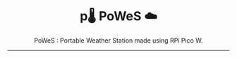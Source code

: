 <h1 align="center">p🌡️ PoWeS ☁️</h1>

<p align="center"> PoWeS : Portable Weather Station made using RPi Pico W. </p>
<hr>
